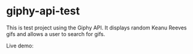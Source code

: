 # giphy-api-test

This is test project using the Giphy API. It displays random Keanu Reeves gifs and allows a user to search for gifs.

Live demo: 

